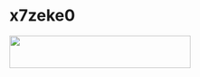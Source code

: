 # x7zeke0

<p align="left"><a href="https://heroku.com/deploy?template=https://github.com/x7zeke0/roz"> <img src="https://img.shields.io/badge/Deploy%20To%20Heroku-purple?style=for-the-badge&logo=heroku" width="320" height="58.45"/></a></p>
